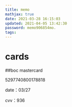 ```yaml
---
title: memo
mathjax: true
date: 2021-03-28 16:15:03
updated: 2021-04-05 13:42:30
password: memo906854mo.
tags:
---
```


# cards

##boc mastercard

5297740800178818

date：03/27

cvv：936